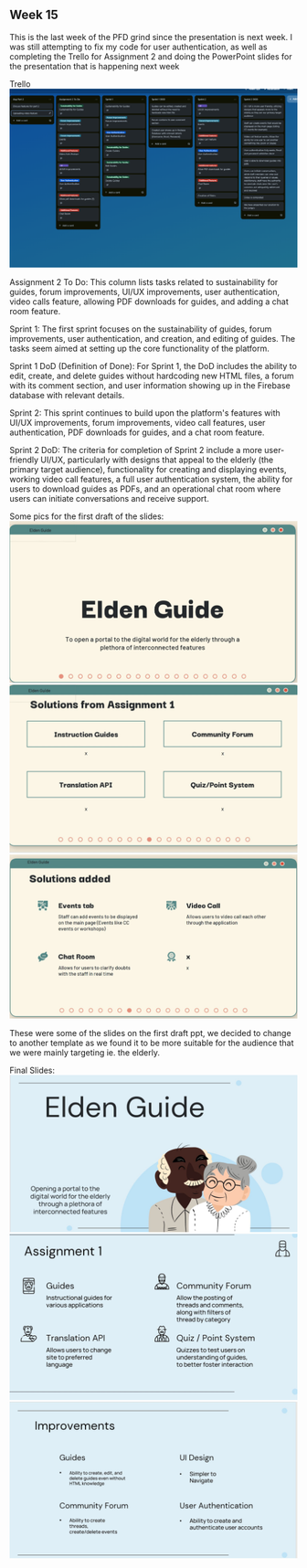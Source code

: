 ## Week 15

This is the last week of the PFD grind since the presentation is next week. I was still attempting to fix my code for user authentication, as well as completing the Trello for Assignment 2 and doing the PowerPoint slides for the presentation that is happening next week

Trello
![alt text](<../Images/Trello pt2.png>)

Assignment 2 To Do:
This column lists tasks related to sustainability for guides, forum improvements, UI/UX improvements, user authentication, video calls feature, allowing PDF downloads for guides, and adding a chat room feature.

Sprint 1:
The first sprint focuses on the sustainability of guides, forum improvements, user authentication, and creation, and editing of guides. The tasks seem aimed at setting up the core functionality of the platform.

Sprint 1 DoD (Definition of Done):
For Sprint 1, the DoD includes the ability to edit, create, and delete guides without hardcoding new HTML files, a forum with its comment section, and user information showing up in the Firebase database with relevant details.

Sprint 2:
This sprint continues to build upon the platform's features with UI/UX improvements, forum improvements, video call features, user authentication, PDF downloads for guides, and a chat room feature.

Sprint 2 DoD:
The criteria for completion of Sprint 2 include a more user-friendly UI/UX, particularly with designs that appeal to the elderly (the primary target audience), functionality for creating and displaying events, working video call features, a full user authentication system, the ability for users to download guides as PDFs, and an operational chat room where users can initiate conversations and receive support.

Some pics for the first draft of the slides:
![alt text](../Images/Draft_Slide_1.JPG) ![alt text](../Images/Draft_Slide_2.JPG) ![alt text](../Images/Draft_Slide_3.JPG)

These were some of the slides on the first draft ppt, we decided to change to another template as we found it to be more suitable for the audience that we were mainly targeting ie. the elderly.

Final Slides:
![alt text](<../Images/Final Slide 1.JPG>) ![alt text](<../Images/Final Slide 2.JPG>) ![alt text](<../Images/Final Slide 3.JPG>)
